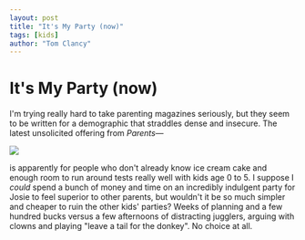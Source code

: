 ```yaml
---
layout: post
title: "It's My Party (now)"
tags: [kids]
author: "Tom Clancy"
---
```


# It's My Party (now)

I'm trying really hard to take parenting magazines seriously, but they seem to be written for a demographic that straddles dense and insecure. The latest unsolicited offering from *Parents*&mdash;

<img src="http://images.meredith.com/parents/images/2014/04/l_ParentsMay2014_cover.jpg" />

is apparently for people who don't already know ice cream cake and enough room to run around tests really well with kids age 0 to 5. I suppose I *could* spend a bunch of money and time on an incredibly indulgent party for Josie to feel superior to other parents, but wouldn't it be so much simpler and cheaper to ruin the other kids' parties? Weeks of planning and a few hundred bucks versus a few afternoons of distracting jugglers, arguing with clowns and playing "leave a tail for the donkey". No choice at all.
